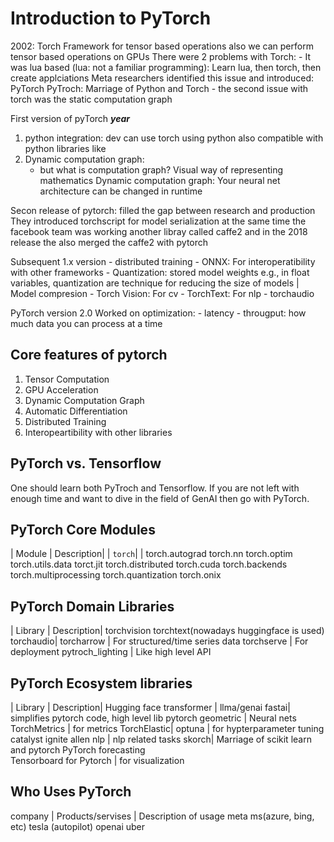 # Introduction to PyTorch

2002: Torch Framework for tensor based operations also we can perform tensor based operations on GPUs
There were 2 problems with Torch:
    - It was lua based (lua: not a familiar programming): Learn lua, then torch, then create applciations
    Meta researchers identified this issue and introduced: PyTorch
    PyTroch: Marriage of Python and Torch 
    - the second issue with torch was the static computation graph
    

First version of pyTorch ___year___
1) python integration: dev can use torch using python also compatible with python libraries like 
2) Dynamic computation graph:
    - but what is computation graph?
    Visual way of representing mathematics
    Dynamic computation graph: Your neural net architecture can be changed in runtime


Secon release of pytorch:
    filled the gap between research and production
    They introduced torchscript for model serialization
    at the same time the facebook team was working another libray called caffe2 and in the 2018 release the also merged the caffe2 with pytorch

Subsequent 1.x version
    - distributed training
    - ONNX: For interoperatibility with other frameworks 
    - Quantization: stored model weights e.g., in float variables, quantization are technique for reducing the size of models | Model compresion
    - Torch Vision: For cv
    - TorchText: For nlp
    - torchaudio


PyTorch version 2.0
Worked on optimization:
    - latency 
    - througput: how much data you can process at a time


## Core features of pytorch
1. Tensor Computation
2. GPU Acceleration
3. Dynamic Computation Graph
4. Automatic Differentiation
5. Distributed Training
6. Interopeartibility with other libraries

## PyTorch vs. Tensorflow



One should learn both PyTroch and Tensorflow. If you are not left with enough time and want to dive in the field of GenAI then go with PyTorch.

## PyTorch Core Modules

| Module | Description|
| `torch`| 
| torch.autograd
torch.nn
torch.optim
torch.utils.data
torct.jit
torch.distributed
torch.cuda
torch.backends
torch.multiprocessing
torch.quantization
torch.onix

## PyTorch Domain Libraries
| Library | Description|
torchvision
torchtext(nowadays huggingface is used)
torchaudio| 
torcharrow | For structured/time series data
torchserve | For deployment
pytroch_lighting | Like high level API


## PyTorch Ecosystem libraries

| Library | Description|
Hugging face transformer | llma/genai 
fastai| simplifies pytorch code, high level lib
pytorch geometric  | Neural nets
TorchMetrics | for metrics 
TorchElastic| 
optuna | for hypterparameter tuning
catalyst
ignite
allen nlp | nlp related tasks
skorch| Marriage of scikit learn and pytorch 
PyTorch forecasting     
Tensorboard for Pytorch | for visualization


## Who Uses PyTorch
company | Products/servises | Description of usage
meta
ms(azure, bing, etc)
tesla (autopilot)
openai
uber